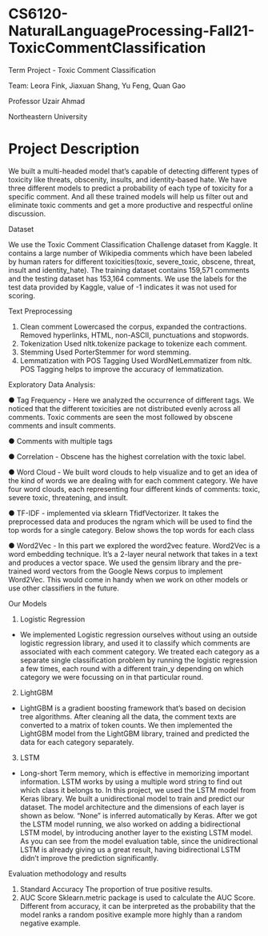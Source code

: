 # CS6120-NaturalLanguageProcessing-Fall21-ToxicCommentClassification

Term Project - Toxic Comment Classification

Team: Leora Fink, Jiaxuan Shang, Yu Feng, Quan Gao

Professor Uzair Ahmad

Northeastern University

# Project Description

We built a multi-headed model that’s capable of detecting different types of toxicity like threats, obscenity, insults, and identity-based hate. We have three different models to predict a probability of each type of toxicity for a specific comment. And all these trained models will help us filter out and eliminate toxic comments and get a more productive and respectful online discussion.

Dataset

We use the Toxic Comment Classification Challenge dataset from Kaggle. It contains a large number of Wikipedia comments which have been labeled by human raters for different toxicities(toxic, severe_toxic, obscene, threat, insult and identity_hate). The training dataset contains 159,571 comments and the testing dataset has 153,164 comments. We use the labels for the test data provided by Kaggle, value of -1 indicates it was not used for scoring.

Text Preprocessing

1. Clean comment
Lowercased the corpus, expanded the contractions. Removed hyperlinks, HTML, non-ASCII, punctuations and stopwords.
2. Tokenization
Used nltk.tokenize package to tokenize each comment.
3. Stemming
Used PorterStemmer for word stemming.
4. Lemmatization with POS Tagging
Used WordNetLemmatizer from nltk. POS Tagging helps to improve the accuracy of lemmatization.

Exploratory Data Analysis:

● Tag Frequency - Here we analyzed the occurrence of different tags. We noticed that the different toxicities are not distributed evenly across all comments. Toxic comments are seen the most followed by obscene comments and insult comments.

● Comments with multiple tags

● Correlation - 
Obscene has the highest correlation with the toxic label.

● Word Cloud - 
We built word clouds to help visualize and to get an idea of the kind of words we are dealing with for each comment category. We have four word clouds, each representing four different kinds of comments: toxic, severe toxic, threatening, and insult.

● TF-IDF - 
implemented via sklearn TfidfVectorizer. It takes the preprocessed data and produces the ngram which will be used to find the top words for a single category. Below shows the top words for each class

● Word2Vec - 
In this part we explored the word2vec feature. Word2Vec is a word embedding technique. It’s a 2-layer neural network that takes in a text and produces a vector space. We used the gensim library and the pre-trained word vectors from the Google News corpus to implement Word2Vec. This would come in handy when we work on other models or use other classifiers in the future.

Our Models
1. Logistic Regression
- We implemented Logistic regression ourselves without using an outside logistic regression
library, and used it to classify which comments are associated with each comment category. We treated each category as a separate single classification problem by running the logistic regression a few times, each round with a different train_y depending on which category we were focussing on in that particular round.

2. LightGBM
- LightGBM is a gradient boosting framework that’s based on decision tree algorithms. After
cleaning all the data, the comment texts are converted to a matrix of token counts. We then implemented the LightGBM model from the LightGBM library, trained and predicted the data for each category separately.

3. LSTM
 - Long-short Term memory, which is effective in memorizing important information.
LSTM works by using a multiple word string to find out which class it belongs to. In this project, we used the LSTM model from Keras library. We built a unidirectional model to train and predict our dataset. The model architecture and the dimensions of each layer is shown as below. “None” is inferred automatically by Keras.
After we got the LSTM model running, we also worked on adding a bidirectional LSTM model, by introducing another layer to the existing LSTM model. As you can see from the model evaluation table, since the unidirectional LSTM is already giving us a great result, having bidirectional LSTM didn’t improve the prediction significantly.

Evaluation methodology and results
1. Standard Accuracy
The proportion of true positive results.
2. AUC Score
Sklearn.metric package is used to calculate the AUC Score. Different from accuracy, it can be interpreted as the probability that the model ranks a random positive example more highly than a random negative example.

